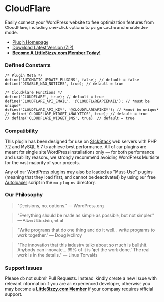 # CloudFlare

Easily connect your WordPress website to free optimization features from CloudFlare, including one-click options to purge cache and enable dev mode.

* [Plugin Homepage](https://www.littlebizzy.com/plugins/cloudflare)
* [Download Latest Version (ZIP)](https://github.com/littlebizzy/cloudflare/archive/1.4.0.zip)
* [**Become A LittleBizzy.com Member Today!**](https://www.littlebizzy.com/members)

### Defined Constants

    /* Plugin Meta */
    define('AUTOMATIC_UPDATE_PLUGINS', false); // default = false
    define('DISABLE_NAG_NOTICES', true); // default = true
    
    /* CloudFlare Functions */
    define('CLOUDFLARE', true); // default = true
    define('CLOUDFLARE_API_EMAIL', '@CLOUDFLAREAPIEMAIL'); // *must be unique*
    define('CLOUDFLARE_API_KEY', '@CLOUDFLAREAPIKEY'); // *must be unique*
    // define('CLOUDFLARE_WIDGET_ANALYTICS', true); // default = true
    // define('CLOUDFLARE_WIDGET_DNS', true); // default = true

### Compatibility

This plugin has been designed for use on [SlickStack](https://slickstack.io) web servers with PHP 7.2 and MySQL 5.7 to achieve best performance. All of our plugins are meant for single site WordPress installations only — for both performance and usability reasons, we strongly recommend avoiding WordPress Multisite for the vast majority of your projects.

Any of our WordPress plugins may also be loaded as "Must-Use" plugins (meaning that they load first, and cannot be deactivated) by using our free [Autoloader](https://github.com/littlebizzy/autoloader) script in the `mu-plugins` directory.

### Our Philosophy

> "Decisions, not options." — WordPress.org

> "Everything should be made as simple as possible, but not simpler." — Albert Einstein, et al

> "Write programs that do one thing and do it well... write programs to work together." — Doug McIlroy

> "The innovation that this industry talks about so much is bullshit. Anybody can innovate... 99% of it is 'get the work done.' The real work is in the details." — Linus Torvalds

### Support Issues

Please do not submit Pull Requests. Instead, kindly create a new Issue with relevant information if you are an experienced developer, otherwise you may become a [**LittleBizzy.com Member**](https://www.littlebizzy.com/members) if your company requires official support.
